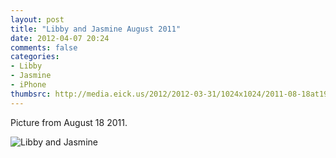 ```yaml
---
layout: post
title: "Libby and Jasmine August 2011"
date: 2012-04-07 20:24
comments: false
categories: 
- Libby
- Jasmine
- iPhone
thumbsrc: http://media.eick.us/2012/2012-03-31/1024x1024/2011-08-18at19.22.51.jpg
---
```

Picture from August 18 2011.



![Libby and Jasmine](http://media.eick.us/media/photographs/2012/2012-03-31/2011-08-18at19.22.51.jpg)

